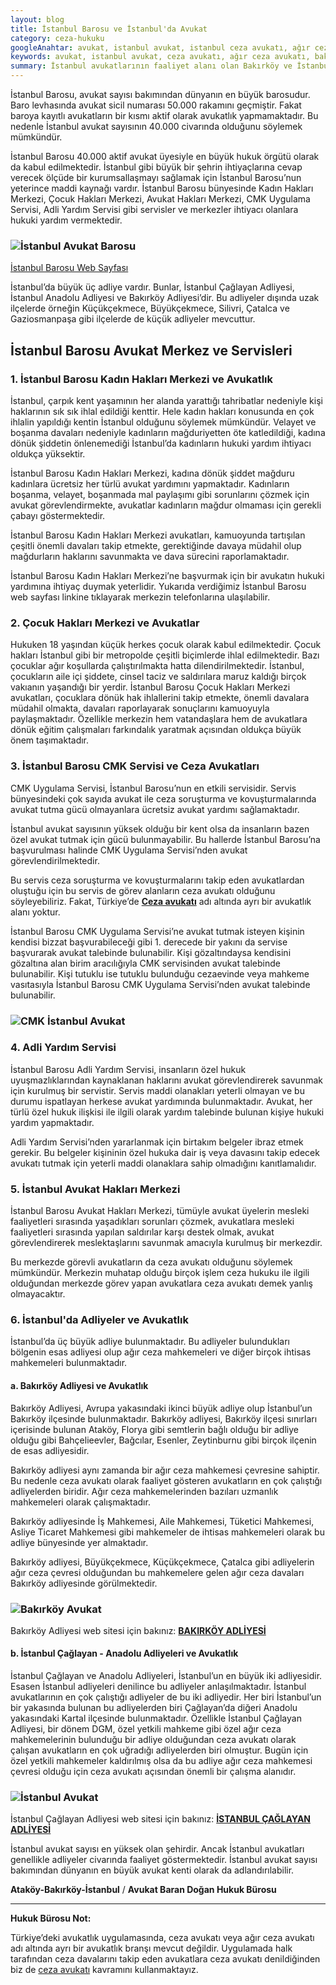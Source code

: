 ```yaml
---
layout: blog
title: İstanbul Barosu ve İstanbul'da Avukat 
category: ceza-hukuku
googleAnahtar: avukat, istanbul avukat, istanbul ceza avukatı, ağır ceza avukatı, bakırköy avukat, ataköy avukat, istanbul adliyesi, bakırköy adliyesi, istanbul barosu, hukuk bürosu
keywords: avukat, istanbul avukat, ceza avukatı, ağır ceza avukatı, bakırköy avukat, ataköy avukat, istanbul adliyesi, bakırköy adliyesi, istanbul barosu, hukuk bürosu
summary: İstanbul avukatlarının faaliyet alanı olan Bakırköy ve İstanbul Adliyeleri tanıtılmış, Bakırköy ve İstanbul adliyelerinin özellikleri, İstanbul Barosu ve İstanbul'da Avukat, Avukat Hakları Merkezi gibi merkezler anlatılmıştır.
---
```





İstanbul Barosu, avukat sayısı bakımından dünyanın en büyük barosudur. Baro levhasında avukat sicil numarası 50.000 rakamını geçmiştir. Fakat baroya kayıtlı avukatların bir kısmı aktif olarak avukatlık yapmamaktadır. Bu nedenle İstanbul avukat sayısının 40.000 civarında olduğunu söylemek mümkündür.

İstanbul Barosu 40.000 aktif avukat üyesiyle en büyük hukuk örgütü olarak da kabul edilmektedir. İstanbul gibi büyük bir şehrin ihtiyaçlarına cevap verecek ölçüde bir kurumsallaşmayı sağlamak için İstanbul Barosu’nun yeterince maddi kaynağı vardır. İstanbul Barosu bünyesinde Kadın Hakları Merkezi, Çocuk Hakları Merkezi, Avukat Hakları Merkezi, CMK Uygulama Servisi, Adli Yardım Servisi gibi servisler ve merkezler ihtiyacı olanlara hukuki yardım vermektedir.

### ![İstanbul Avukat Barosu](http://i.hizliresim.com/d21pDp.jpg "İstanbul Barosu")       
[İstanbul Barosu Web Sayfası](http://www.istanbulbarosu.org.tr/)

İstanbul’da büyük üç adliye vardır. Bunlar, İstanbul Çağlayan Adliyesi, İstanbul Anadolu Adliyesi ve Bakırköy Adliyesi’dir. Bu adliyeler dışında uzak ilçelerde örneğin Küçükçekmece, Büyükçekmece, Silivri, Çatalca ve Gaziosmanpaşa gibi ilçelerde de küçük adliyeler mevcuttur. 

## İstanbul Barosu Avukat Merkez ve Servisleri

### 1. İstanbul Barosu Kadın Hakları Merkezi ve Avukatlık

İstanbul, çarpık kent yaşamının her alanda yarattığı tahribatlar nedeniyle kişi haklarının sık sık ihlal edildiği kenttir. Hele kadın hakları konusunda en çok ihlalin yapıldığı kentin İstanbul olduğunu söylemek mümkündür. Velayet ve boşanma davaları nedeniyle kadınların mağduriyetten öte katledildiği, kadına dönük şiddetin önlenemediği İstanbul’da kadınların hukuki yardım ihtiyacı oldukça yüksektir.

İstanbul Barosu Kadın Hakları Merkezi, kadına dönük şiddet mağduru kadınlara ücretsiz her türlü avukat yardımını yapmaktadır. Kadınların boşanma, velayet, boşanmada mal paylaşımı gibi sorunlarını çözmek için avukat görevlendirmekte, avukatlar kadınların mağdur olmaması için gerekli çabayı göstermektedir.

İstanbul Barosu Kadın Hakları Merkezi avukatları, kamuoyunda tartışılan çeşitli önemli davaları takip etmekte, gerektiğinde davaya müdahil olup mağdurların haklarını savunmakta ve dava sürecini raporlamaktadır.

İstanbul Barosu Kadın Hakları Merkezi’ne başvurmak için bir avukatın hukuki yardımına ihtiyaç duymak yeterlidir. Yukarıda verdiğimiz İstanbul Barosu web sayfası linkine tıklayarak merkezin telefonlarına ulaşılabilir.

### 2. Çocuk Hakları Merkezi ve Avukatlar

Hukuken 18 yaşından küçük herkes çocuk olarak kabul edilmektedir. Çocuk hakları İstanbul gibi bir metropolde çeşitli biçimlerde ihlal edilmektedir. Bazı çocuklar ağır koşullarda çalıştırılmakta hatta dilendirilmektedir. İstanbul, çocukların aile içi şiddete, cinsel taciz ve saldırılara maruz kaldığı birçok vakıanın yaşandığı bir yerdir. İstanbul Barosu Çocuk Hakları Merkezi avukatları, çocuklara dönük hak ihlallerini takip etmekte, önemli davalara müdahil olmakta, davaları raporlayarak sonuçlarını kamuoyuyla paylaşmaktadır. Özellikle merkezin hem vatandaşlara hem de avukatlara dönük eğitim çalışmaları farkındalık yaratmak açısından oldukça büyük önem taşımaktadır.

### 3. İstanbul Barosu CMK Servisi ve Ceza Avukatları

CMK Uygulama Servisi, İstanbul Barosu’nun en etkili servisidir. Servis bünyesindeki çok sayıda avukat ile ceza soruşturma ve kovuşturmalarında avukat tutma gücü olmayanlara ücretsiz avukat yardımı sağlamaktadır.

İstanbul avukat sayısının yüksek olduğu bir kent olsa da insanların bazen özel avukat tutmak için gücü bulunmayabilir. Bu hallerde İstanbul Barosu’na başvurulması halinde CMK Uygulama Servisi’nden avukat görevlendirilmektedir.

Bu servis ceza soruşturma ve kovuşturmalarını takip eden avukatlardan oluştuğu için bu servis de görev alanların ceza avukatı olduğunu söyleyebiliriz. Fakat, Türkiye’de [**Ceza avukatı**](https://barandogan.av.tr/blog/ceza-hukuku/ceza-avukatinin-islevi.html) adı altında ayrı bir avukatlık alanı yoktur.

İstanbul Barosu CMK Uygulama Servisi’ne avukat tutmak isteyen kişinin kendisi bizzat başvurabileceği gibi 1. derecede bir yakını da servise başvurarak avukat talebinde bulunabilir. Kişi gözaltındaysa kendisini gözaltına alan birim aracılığıyla CMK servisinden    avukat talebinde bulunabilir. Kişi tutuklu ise tutuklu bulunduğu cezaevinde veya mahkeme vasıtasıyla İstanbul Barosu CMK Uygulama Servisi’nden avukat talebinde bulunabilir.

### ![CMK İstanbul Avukat](http://i.hizliresim.com/po7gMq.jpg "İstanbul CMK Avukatlık Sistemi")


### 4. Adli Yardım Servisi

İstanbul Barosu Adli Yardım Servisi, insanların özel hukuk uyuşmazlıklarından kaynaklanan haklarını avukat görevlendirerek savunmak için kurulmuş bir servistir. Servis maddi olanakları yeterli olmayan ve bu durumu ispatlayan herkese avukat yardımında bulunmaktadır. Avukat, her türlü özel hukuk ilişkisi ile ilgili olarak yardım talebinde bulunan kişiye hukuki yardım yapmaktadır.

Adli Yardım Servisi’nden yararlanmak için birtakım belgeler ibraz etmek gerekir. Bu belgeler kişininin özel hukuka dair iş veya davasını takip edecek avukatı tutmak için yeterli maddi olanaklara sahip olmadığını kanıtlamalıdır.

### 5. İstanbul Avukat Hakları Merkezi

İstanbul Barosu Avukat Hakları Merkezi, tümüyle avukat üyelerin mesleki faaliyetleri sırasında yaşadıkları sorunları çözmek, avukatlara mesleki faaliyetleri sırasında yapılan saldırılar karşı destek olmak, avukat görevlendirerek meslektaşlarını savunmak amacıyla kurulmuş bir merkezdir.

Bu merkezde görevli avukatların da ceza avukatı olduğunu söylemek mümkündür. Merkezin muhatap olduğu birçok işlem ceza hukuku ile ilgili olduğundan merkezde görev yapan avukatlara ceza avukatı demek yanlış olmayacaktır.

### 6. İstanbul'da  Adliyeler ve Avukatlık

İstanbul’da üç büyük adliye bulunmaktadır. Bu adliyeler bulundukları bölgenin esas adliyesi olup ağır ceza mahkemeleri ve diğer birçok ihtisas mahkemeleri bulunmaktadır.

#### a. Bakırköy Adliyesi ve Avukatlık

Bakırköy Adliyesi, Avrupa yakasındaki ikinci büyük adliye olup İstanbul’un Bakırköy ilçesinde bulunmaktadır. Bakırköy adliyesi, Bakırköy ilçesi sınırları içerisinde bulunan Ataköy, Florya gibi semtlerin bağlı olduğu bir adliye olduğu gibi Bahçelieevler, Bağcılar, Esenler, Zeytinburnu gibi birçok ilçenin de esas adliyesidir. 

Bakırköy adliyesi aynı zamanda bir ağır ceza mahkemesi çevresine sahiptir. Bu nedenle ceza avukatı olarak faaliyet gösteren avukatların en çok çalıştığı adliyelerden biridir. Ağır ceza mahkemelerinden bazıları uzmanlık mahkemeleri olarak çalışmaktadır.

Bakırköy adliyesinde İş Mahkemesi, Aile Mahkemesi, Tüketici Mahkemesi, Asliye Ticaret Mahkemesi gibi mahkemeler de ihtisas mahkemeleri olarak bu adliye bünyesinde yer almaktadır.

Bakırköy adliyesi, Büyükçekmece, Küçükçekmece, Çatalca gibi adliyelerin ağır ceza çevresi olduğundan bu mahkemelere gelen ağır ceza davaları Bakırköy adliyesinde görülmektedir. 

### ![Bakırköy Avukat](http://i.hizliresim.com/d21pJn.jpg "Bakırköy Adliyesi ve Avukatlık")        
Bakırköy Adliyesi web sitesi için bakınız: [**BAKIRKÖY ADLİYESİ**](http://www.bakirkoy.adalet.gov.tr/)

#### b. İstanbul Çağlayan - Anadolu Adliyeleri ve Avukatlık

İstanbul Çağlayan ve Anadolu Adliyeleri, İstanbul’un en büyük iki adliyesidir. Esasen İstanbul adliyeleri denilince bu adliyeler anlaşılmaktadır. İstanbul avukatlarının en çok çalıştığı adliyeler de bu iki adliyedir. Her biri İstanbul’un bir yakasında bulunan bu adliyelerden biri Çağlayan’da diğeri Anadolu yakasındaki Kartal ilçesinde bulunmaktadır. 
Özellikle İstanbul Çağlayan Adliyesi, bir dönem DGM, özel yetkili mahkeme gibi özel ağır ceza mahkemelerinin bulunduğu bir adliye olduğundan ceza avukatı olarak çalışan avukatların en çok uğradığı adliyelerden biri olmuştur. Bugün için özel yetkili mahkemeler kaldırılmış olsa da bu adliye ağır ceza mahkemesi çevresi olduğu için ceza avukatı açısından önemli bir çalışma alanıdır.

### ![İstanbul Avukat](http://i.hizliresim.com/lyMlak.jpg "İstanbul Adliyesi ve Avukatlık")          
İstanbul Çağlayan Adliyesi web sitesi için bakınız: [**İSTANBUL ÇAĞLAYAN ADLİYESİ**](http://www.istanbul.adalet.gov.tr/)

İstanbul avukat sayısı en yüksek olan şehirdir. Ancak İstanbul avukatları genellikle adliyeler civarında faaliyet göstermektedir. İstanbul avukat sayısı bakımından dünyanın en büyük avukat kenti olarak da adlandırılabilir.

**Ataköy-Bakırköy-İstanbul** / **Avukat Baran Doğan Hukuk Bürosu**

______________________________________________________________________________________________________________________________________

**Hukuk Bürosu Not:**

Türkiye’deki avukatlık uygulamasında, ceza avukatı veya ağır ceza avukatı adı altında ayrı bir avukatlık branşı mevcut değildir. Uygulamada halk tarafından ceza davalarını takip eden avukatlara ceza avukatı denildiğinden biz de [ceza avukatı](https://barandogan.av.tr/blog/ceza-hukuku/ceza-avukatinin-islevi.html) kavramını kullanmaktayız.

